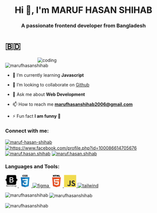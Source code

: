 
<h1 align="center">Hi 👋, I'm MARUF HASAN SHIHAB</h1>
<h3 align="center">A passionate frontend developer from Bangladesh <h1>🇧🇩</h1></h3>

<img align="right" alt="coding" width="400" src="https://camo.githubusercontent.com/65de73171b032a2f5ecaaa4393f8d488cf9c85563947105f54bc7941a10f0f0b/68747470733a2f2f6d656469612e74656e6f722e636f6d2f726550446644574f33586f41414141642f6861636b696e672e676966">

<p align="left"> <img src="https://komarev.com/ghpvc/?username=marufhasanshihab&label=Profile%20views&color=0e75b6&style=flat" alt="marufhasanshihab" /> </p>

- 🌱 I’m currently learning **Javascript**

- 👯 I’m looking to collaborate on [Github](https://github.com/MarufHasanShihab)

- 💬 Ask me about **Web Development**

- 📫 How to reach me **marufhasanshihab2006@gmail.com**

- ⚡ Fun fact **I am funny 🤗**

<h3 align="left">Connect with me:</h3>
<p align="left">
<a href="https://linkedin.com/in/maruf-hasan-shihab" target="blank"><img align="center" src="https://raw.githubusercontent.com/rahuldkjain/github-profile-readme-generator/master/src/images/icons/Social/linked-in-alt.svg" alt="maruf-hasan-shihab" height="30" width="40" /></a>
<a href="https://fb.com/https://www.facebook.com/profile.php?id=100086614705676" target="blank"><img align="center" src="https://raw.githubusercontent.com/rahuldkjain/github-profile-readme-generator/master/src/images/icons/Social/facebook.svg" alt="https://www.facebook.com/profile.php?id=100086614705676" height="30" width="40" /></a>
<a href="https://instagram.com/maruf.hasan.shihab" target="blank"><img align="center" src="https://raw.githubusercontent.com/rahuldkjain/github-profile-readme-generator/master/src/images/icons/Social/instagram.svg" alt="maruf.hasan.shihab" height="30" width="40" /></a>
<a href="https://www.youtube.com/c/maruf.hasan.shihab" target="blank"><img align="center" src="https://raw.githubusercontent.com/rahuldkjain/github-profile-readme-generator/master/src/images/icons/Social/youtube.svg" alt="maruf.hasan.shihab" height="30" width="40" /></a>
</p>

<h3 align="left">Languages and Tools:</h3>
<p align="left"> <a href="https://getbootstrap.com" target="_blank" rel="noreferrer"> <img src="https://raw.githubusercontent.com/devicons/devicon/master/icons/bootstrap/bootstrap-plain-wordmark.svg" alt="bootstrap" width="40" height="40"/> </a> <a href="https://www.w3schools.com/css/" target="_blank" rel="noreferrer"> <img src="https://raw.githubusercontent.com/devicons/devicon/master/icons/css3/css3-original-wordmark.svg" alt="css3" width="40" height="40"/> </a> <a href="https://www.figma.com/" target="_blank" rel="noreferrer"> <img src="https://www.vectorlogo.zone/logos/figma/figma-icon.svg" alt="figma" width="40" height="40"/> </a> <a href="https://www.w3.org/html/" target="_blank" rel="noreferrer"> <img src="https://raw.githubusercontent.com/devicons/devicon/master/icons/html5/html5-original-wordmark.svg" alt="html5" width="40" height="40"/> </a> <a href="https://developer.mozilla.org/en-US/docs/Web/JavaScript" target="_blank" rel="noreferrer"> <img src="https://raw.githubusercontent.com/devicons/devicon/master/icons/javascript/javascript-original.svg" alt="javascript" width="40" height="40"/> </a> <a href="https://tailwindcss.com/" target="_blank" rel="noreferrer"> <img src="https://www.vectorlogo.zone/logos/tailwindcss/tailwindcss-icon.svg" alt="tailwind" width="40" height="40"/> </a> </p>

<p><img align="left" src="https://github-readme-stats.vercel.app/api/top-langs?username=marufhasanshihab&show_icons=true&locale=en&layout=compact" alt="marufhasanshihab" /></p>

<p>&nbsp;<img align="center" src="https://github-readme-stats.vercel.app/api?username=marufhasanshihab&show_icons=true&locale=en" alt="marufhasanshihab" /></p>

<p><img align="center" src="https://github-readme-streak-stats.herokuapp.com/?user=marufhasanshihab&" alt="marufhasanshihab" /></p>

